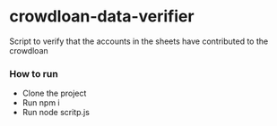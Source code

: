 # crowdloan-data-verifier
Script to verify that the accounts in the sheets have contributed to the crowdloan

### How to run
- Clone the project
- Run npm i
- Run node scritp.js
